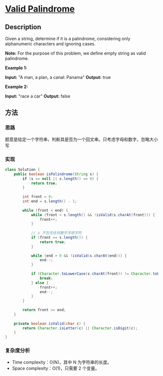 # [Valid Palindrome][title]

## Description

Given a string, determine if it is a palindrome, considering only alphanumeric characters and ignoring cases.

**Note:** For the purpose of this problem, we define empty string as valid palindrome.

**Example 1:**

**Input:** "A man, a plan, a canal: Panama"
**Output:** true

**Example 2:**

**Input:** "race a car"
**Output:** false


## 方法 

### 思路

题意是给定一个字符串，判断其是否为一个回文串。只考虑字母和数字，忽略大小写


### 实现
```java
class Solution {
    public boolean isPalindrome(String s) {
        if (s == null || s.length() == 0) {
            return true;
        }
        
        int front = 0;
        int end = s.length() - 1;
        
        while (front < end) {
            while (front < s.length() && !isValid(s.charAt(front))) {
                front++;
            }
            
            // s 不包含任何数字字母字符
            if (front == s.length()) {
                return true;
            }
            
            while (end > 0 && !isValid(s.charAt(end))) {
                end--;
            }
            
            if (Character.toLowerCase(s.charAt(front)) != Character.toLowerCase(s.charAt(end))) {
                break;
            } else {
                front++;
                end--;
            }
        }
        
        return front >= end;
    }
    
    private boolean isValid(char c) {
        return Character.isLetter(c) || Character.isDigit(c);
    }
}
```

### 复杂度分析

- Time complexity：O(N)，其中 N 为字符串的长度。
- Space complexity：O(1)，只需要 2 个变量。


[title]: https://leetcode.com/problems/valid-palindrome/description/